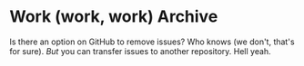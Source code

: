 # Work (work, work) Archive

Is there an option on GitHub to remove issues? Who knows (we don't, that's for sure). _But_ you can transfer issues to another repository. Hell yeah.
